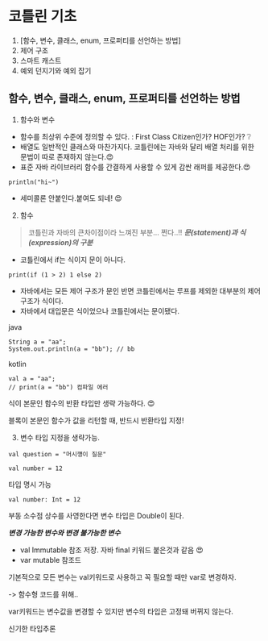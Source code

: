 # 코틀린 기초
1. [함수, 변수, 클래스, enum, 프로퍼티를 선언하는 방법]
2. 제어 구조
3. 스마트 캐스트
4. 예외 던지기와 예외 잡기

## 함수, 변수, 클래스, enum, 프로퍼티를 선언하는 방법
1. 함수와 변수
- 함수를 최상위 수준에 정의할 수 있다. : First Class Citizen인가? HOF인가? :grey_question:
- 배열도 일반적인 클래스와 마찬가지다. 코틀린에는 자바와 달리 배열 처리를 위한 문법이 따로 존재하지 않는다.:heart_eyes:
- 표준 자바 라이브러리 함수를 간결하게 사용할 수 있게 감싼 래퍼를 제공한다.:heart_eyes:
```
println("hi~")
```
- 세미콜론 안붙인다.붙여도 되네! :heart_eyes:

2. 함수

> 코틀린과 자바의 큰차이점이라 느껴진 부분... 쩐다..!!
***문(statement)과 식(expression)의 구분***
- 코틀린에서 if는 식이지 문이 아니다.
```
print(if (1 > 2) 1 else 2)
```

- 자바에서는 모든 제어 구조가 문인 반면 코틀린에서는 루프를 제외한 대부분의 제어 구조가 식이다.
- 자바에서 대입문은 식이었으나 코틀린에서는 문이됐다.

java
```
String a = "aa";
System.out.println(a = "bb"); // bb
```

kotlin
```
val a = "aa";
// print(a = "bb") 컴파일 에러 
```

식이 본문인 함수의 반환 타입만 생략 가능하다. :heart_eyes:

블록이 본문인 함수가 값을 리턴할 때, 반드시 반환타입 지정!
 
3. 변수
타입 지정을 생략가능.
```
val question = "머시꺵이 질문"

val number = 12
```

타입 명시 가능
```
val number: Int = 12
```

부동 소수점 상수를 사영한다면 변수 타입은 Double이 된다.

***변경 가능한 변수와 변경 불가능한 변수***
- val Immutable 참조 저장. 자바 final 키워드 붙은것과 같음 :heart_eyes:
- var mutable 참조드

기본적으로 모든 변수는 val키워드로 사용하고 꼭 필요할 때만 var로 변경하자.

-> 함수형 코드를 위해..

var키워드는 변수값을 변경할 수 있지만 변수의 타입은 고정돼 버뀌지 않는다.

신기한 타입추론